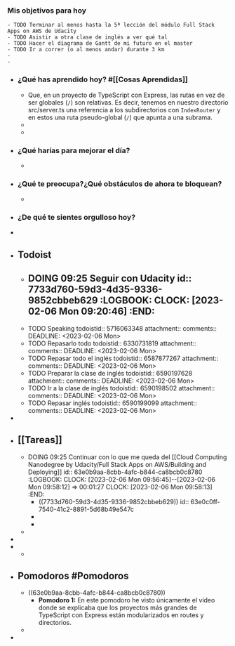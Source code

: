 ### Mis objetivos para hoy
	- TODO Terminar al menos hasta la 5ª lección del módulo Full Stack Apps on AWS de Udacity
	- TODO Asistir a otra clase de inglés a ver qué tal
	- TODO Hacer el diagrama de Gantt de mi futuro en el master
	- TODO Ir a correr (o al menos andar) durante 3 km
	-
	-
- ### ¿Qué has aprendido hoy? #[[Cosas Aprendidas]]
	- Que, en un proyecto de TypeScript con Express, las rutas en vez de ser globales (`/`) son relativas. Es decir, tenemos en nuestro directorio src/server.ts una referencia a los subdirectorios con `IndexRouter` y en estos una ruta pseudo-global (`/`) que apunta a una subrama.
	-
	-
- ### ¿Qué harías para mejorar el día?
	-
- ### ¿Qué te preocupa?¿Qué obstáculos de ahora te bloquean?
	-
- ### ¿De qué te sientes orgulloso hoy?
-
- ## Todoist
	- DOING 09:25 Seguir con Udacity
	  id:: 7733d760-59d3-4d35-9336-9852cbbeb629
	  :LOGBOOK:
	  CLOCK: [2023-02-06 Mon 09:20:46]
	  :END:
		-
	- TODO Speaking
	  todoistid:: 5716063348
	  attachment:: 
	  comments:: 
	  DEADLINE: <2023-02-06 Mon>
	- TODO Repasarlo todo
	  todoistid:: 6330731819
	  attachment:: 
	  comments:: 
	  DEADLINE: <2023-02-06 Mon>
	- TODO Repasar todo el inglés
	  todoistid:: 6587877267
	  attachment:: 
	  comments:: 
	  DEADLINE: <2023-02-06 Mon>
	- TODO Preparar la clase de inglés
	  todoistid:: 6590197628
	  attachment:: 
	  comments:: 
	  DEADLINE: <2023-02-06 Mon>
	- TODO Ir a la clase de inglés
	  todoistid:: 6590198502
	  attachment:: 
	  comments:: 
	  DEADLINE: <2023-02-06 Mon>
	- TODO Repasar inglés
	  todoistid:: 6590199099
	  attachment:: 
	  comments:: 
	  DEADLINE: <2023-02-06 Mon>
-
- ## [[Tareas]]
	- DOING 09:25 Continuar con lo que me queda del [[Cloud Computing Nanodegree by Udacity/Full Stack Apps on AWS/Building and Deploying]]
	  id:: 63e0b9aa-8cbb-4afc-b844-ca8bcb0c8780
	  :LOGBOOK:
	  CLOCK: [2023-02-06 Mon 09:56:45]--[2023-02-06 Mon 09:58:12] =>  00:01:27
	  CLOCK: [2023-02-06 Mon 09:58:13]
	  :END:
		- ((7733d760-59d3-4d35-9336-9852cbbeb629))
		  id:: 63e0c0ff-7540-41c2-8891-5d68b49e547c
		-
		-
	-
-
-
	-
- ## Pomodoros #Pomodoros
	- ((63e0b9aa-8cbb-4afc-b844-ca8bcb0c8780))
		- **Pomodoro 1:** En este pomodoro he visto únicamente el vídeo donde se explicaba que los proyectos más grandes de TypeScript con Express están modularizados en routes y directorios.
	-
-